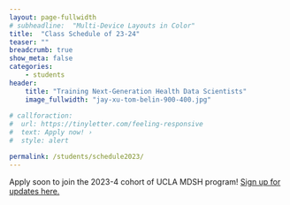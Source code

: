 ```yaml
---
layout: page-fullwidth
# subheadline:  "Multi-Device Layouts in Color"
title:  "Class Schedule of 23-24"
teaser: ""
breadcrumb: true
show_meta: false
categories:
    - students
header:
    title: "Training Next-Generation Health Data Scientists"
    image_fullwidth: "jay-xu-tom-belin-900-400.jpg"
    
# callforaction:
#  url: https://tinyletter.com/feeling-responsive
#  text: Apply now! ›
#  style: alert

permalink: /students/schedule2023/
---
```


Apply soon to join the 2023-4 cohort of UCLA MDSH program!
[Sign up for updates here.](https://uclahs.az1.qualtrics.com/jfe/form/SV_0xFyH6DBXYrRzgi)
